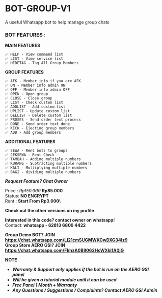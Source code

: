 # BOT-GROUP-V1
A useful Whatsapp bot to help manage group chats

### BOT FEATURES :
**MAIN FEATURES**
```
✅ HELP - View command list
✅ LIST - View service list
✅ HIDETAG - Tag All Group Members
```

**GROUP FEATURES**
```
✅ AFK - Member info if you are AFK
✅ ON - Member info admin ON
✅ OFF - Member info admin OFF
✅ OPEN - Open group
✅ CLOSE - Close group
✅ LIST - Check custom list
✅ ADDLIST - Add custom list
✅ UPLIST - Update custom list
✅ DELLIST - Delete custom list
✅ PROSES - Send order text process
✅ DONE - Send order text done
✅ KICK - Ejecting group members
✅ ADD - Add group members
```

**ADDITIONAL FEATURES**
```
✅ SEWA - Rent bots to groups
✅ CEKSEWA - Rent Check
✅ TAMBAH - Adding multiple numbers
✅ KURANG - Subtracting multiple numbers
✅ KALI - Multiplying multiple numbers
✅ BAGI - dividing multiple numbers
```

**_Request Feature? Chat Owner_**

Price : ~~*Rp150.000*~~ **Rp85.000**\
Status: **NO ENCRYPT** \
Rent : **Start From Rp3.000**\

**Check out the other versions on my profile**

**Interested in this code? contact owner on whatsapp!** \
Contact: **whatsapp - 62813 6809 4422**

**Group Demo BOT? JOIN https://chat.whatsapp.com/Ll21cmSUGMWKCwDXG34Iz9** \
**Group Store AERO GSI? JOIN https://chat.whatsapp.com/FkhzA0B8062HcWXki1A0jG**

**NOTE**
- ***Warranty & Support only applies if the bot is run on the AERO GSI panel***
- ***Will be given a tutorial module until it can be used***
- ***Free Panel 1 Month + Warranty***
- ***Any Questions / Suggestions / Complaints? Contact AERO GSI Admin***
